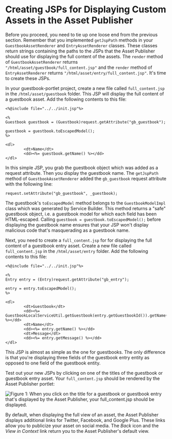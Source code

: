 # Creating JSPs for Displaying Custom Assets in the Asset Publisher [](id=creating-jsps-for-displaying-custom-assets-in-the-asset-publisher)

Before you proceed, you need to tie up one loose end from the previous section.
Remember that you implemented `getJspPath` methods in your 
`GuestbookAssetRenderer` and `EntryAssetRenderer` classes. These classes return 
strings containing the paths to the JSPs that the Asset Publisher should use for 
displaying the full content of the assets. The `render` method of 
`GuestbookAssetRenderer` returns `"/html/asset/guestbook/full_content.jsp"` and 
the `render` method of `EntryAssetRenderer` returns 
`"/html/asset/entry/full_content.jsp"`. It's time to create these JSPs.

In your guestbook-portlet project, create a new file called `full_content.jsp`
in the `/html/asset/guestbook` folder. This JSP will display the full
content of a guestbook asset. Add the following contents to this file:

    <%@include file="../../init.jsp"%>

    <%
    Guestbook guestbook = (Guestbook)request.getAttribute("gb_guestbook");

    guestbook = guestbook.toEscapedModel();
    %>

    <dl>
            <dt>Name</dt>
            <dd><%= guestbook.getName() %></dd>
    </dl>

In this simple JSP, you grab the guestbook object which was added as a request
attribute. Then you display the guestbook name. The `getJspPath` method of
`GuestbookAssetRenderer` added the `gb_guestbook` request attribute with the
following line:

    request.setAttribute("gb_guestbook", _guestbook);

The guestbook's `toEscapedModel` method belongs to the `GuestbookModelImpl`
class which was generated by Service Builder. This method returns a "safe"
guestbook object, i.e. a guestbook model for which each field has been
HTML-escaped. Calling `guestbook = guestbook.toEscapedModel();` before
displaying the guestbook name ensures that your JSP won't display malicious code
that's masquerading as a guestbook name.

Next, you need to create a `full_content.jsp` for for displaying the full
content of a guestbook entry asset. Create a new file called `full_content.jsp`
in the `/html/asset/entry` folder. Add the following contents to this file:

    <%@include file="../../init.jsp"%>

    <%
    Entry entry = (Entry)request.getAttribute("gb_entry");

    entry = entry.toEscapedModel();
    %>

    <dl>
            <dt>Guestbook</dt>
            <dd><%= GuestbookLocalServiceUtil.getGuestbook(entry.getGuestbookId()).getName() %></dd>
            <dt>Name</dt>
            <dd><%= entry.getName() %></dd>
            <dt>Message</dt>
            <dd><%= entry.getMessage() %></dd>
    </dl>

This JSP is almost as simple as the one for guestbooks. The only difference is
that you're displaying three fields of the guestbook entry entity as opposed to
one field of the guestbook entity.

Test out your new JSPs by clicking on one of the titles of the guestbook or 
guestbook entry asset. Your `full_content.jsp` should be rendered by the Asset 
Publisher portlet:

![Figure 1: When you click on the title for a guestbook or guestbook entry that's displayed by the Asset Publisher, your `full_content.jsp` should be displayed.](../../../images/asset-publisher-full-content.png)

By default, when displaying the full view of an asset, the Asset Publisher
displays additional links for Twitter, Facebook, and Google Plus. These links
allow you to publicize your asset on social media. The *Back* icon and the *View
in Context* link return you to the Asset Publisher's default view.